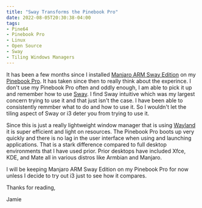 ```yaml
---
title: "Sway Transforms the Pinebook Pro"
date: 2022-08-05T20:30:38-04:00
tags:
- Pine64
- Pinebook Pro
- Linux
- Open Source
- Sway
- Tiling Windows Managers
---
```


It has been a few months since I installed [Manjaro ARM Sway Edition](https://manjaro.org/download/) on my [Pinebook Pro](https://www.pine64.org/pinebook-pro/). It has taken since then to really think about the experince. I don't use my Pinebook Pro often and oddly enough, I am able to pick it up and remember how to use [Sway](https://swaywm.org/). I find Sway intuitive which was my largest concern trying to use it and that just isn't the case. I have been able to consistently remmber what to do and how to use it. So I wouldn't let the tiling aspect of Sway or i3 deter you from trying to use it. 

Since this is just a really lightweight window manager that is using [Wayland](https://wayland.freedesktop.org/) it is super efficient and light on resources. The Pinebook Pro boots up very quickly and there is no lag in the user interface when using and launching applications. That is a stark difference compared to full desktop environments that I have used prior. Prior desktops have included Xfce, KDE, and Mate all in various distros like Armbian and Manjaro.

I will be keeping Manjaro ARM Sway Edition on my Pinebook Pro for now unless I decide to try out i3 just to see how it compares.

Thanks for reading,

Jamie
